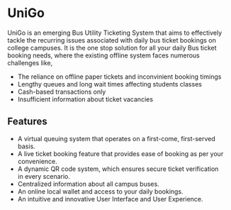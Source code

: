 # UniGo

UniGo is an emerging Bus Utility Ticketing System that aims to effectively tackle the recurring issues associated with daily bus ticket bookings on college campuses. It is the one stop solution for all your daily Bus ticket booking needs, where the existing offline system faces numerous challenges like,
- The reliance on offline paper tickets and inconvinient booking timings
- Lengthy queues and long wait times affecting students classes 
- Cash-based transactions only
- Insufficient information about ticket vacancies

## Features

- A virtual queuing system that operates on a first-come, first-served basis.
- A live ticket booking feature that provides ease of booking as per your convenience.
- A dynamic QR code system, which ensures secure ticket verification in every scenario.
- Centralized information about all campus buses.
- An online local wallet and access to your daily bookings.
- An intuitive and innovative User Interface and User Experience.
